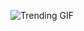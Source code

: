 ![Trending GIF](https://media0.giphy.com/media/v1.Y2lkPThiYjIxNzcyeDg1anozc3k4bXh2ZmZzdDRrN2hqczZsMHV5OHBnZ2s3eXZ3djhnMSZlcD12MV9naWZzX3NlYXJjaCZjdD1n/MT5UUV1d4CXE2A37Dg/giphy.gif)
